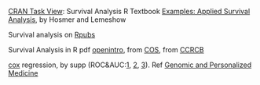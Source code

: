 [CRAN Task View](http://cran.r-project.org/web/views/Survival.html):  Survival Analysis
R Textbook [Examples: Applied Survival Analysis](http://www.ats.ucla.edu/stat/r/examples/asa/), by Hosmer and Lemeshow

Survival analysis on [Rpubs](https://rpubs.com/daspringate/survival)

Survival Analysis in R pdf [openintro](http://anson.ucdavis.edu/~hiwang/teaching/10fall/R_tutorial%201.pdf), 
from [COS](http://cos.name/wp-content/uploads/2009/12/Survival-Analysis-in-R.pdf), 
from [CCRCB](http://www.bio-complexity.com/QUBsscb/SSCB2012_jb.pdf)

[cox]() regression, by supp (ROC&AUC:[1](http://beader.me/2013/12/15/auc-roc/), [2](http://xccds1977.blogspot.com/2013/01/roc.html), [3](http://iccm.cc/classification-model-evaluation-roc-chart-auc/)). Ref [Genomic and Personalized Medicine](http://getitatduke.library.duke.edu/?sid=sersol&SS_jc=TC0000791291&title=Genomic%20and%20Personalized%20Medicine.%20Vols.%201-2)
